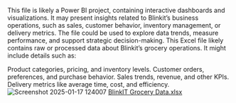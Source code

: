 This file is likely a Power BI project, containing interactive dashboards and visualizations. It may present insights related to Blinkit’s business operations, such as sales, customer behavior, inventory management, or delivery metrics. The file could be used to explore data trends, measure performance, and support strategic decision-making.
This Excel file likely contains raw or processed data about Blinkit’s grocery operations. It might include details such as:

Product categories, pricing, and inventory levels.
Customer orders, preferences, and purchase behavior.
Sales trends, revenue, and other KPIs.
Delivery metrics like average time, cost, and efficiency.
![Screenshot 2025-01-17 124007](https://github.com/user-attachments/assets/3d7775d2-3c58-455e-85f0-3a54df7db414)
[BlinkIT Grocery Data.xlsx](https://github.com/user-attachments/files/18451825/BlinkIT.Grocery.Data.xlsx)
